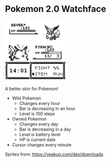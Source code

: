 # Pokemon 2.0 Watchface

![](./preview.bmp)

A better skin for Pokemon!

* Wild Pokemon
  * Changes every hour
  * Bar is decreasing in an hour
  * Level is 100 steps
* Owned Pokemon
  * Changes every day
  * Bar is decreasing in a day
  * Level is battery level
  * HP is current date
* Cursor changes every minute

Sprites from: https://veekun.com/dex/downloads